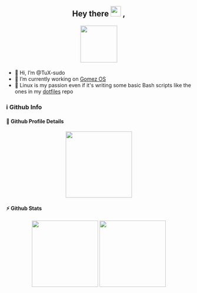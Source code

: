<h2 align="center">
    Hey there <img width="28" src="https://media.giphy.com/media/hvRJCLFzcasrR4ia7z/giphy.gif" > ,
    <h4 align='center'>
        <img height="100px" src="https://c.tenor.com/YbmQHDSJvbkAAAAC/thumbs-up-hacker.gif">
    </h4>
</h2>

- 👋 Hi, I’m @TuX-sudo
- 👷 I’m currently working on [Gomez OS](https://gomezos.tk)
- 🐧 Linux is my passion even if it's writing some basic Bash scripts like the ones in my [dotfiles](https://github.com/TuX-sudo/dotfiles) repo

<h3>
    ℹ️ Github Info
</h3>

<summary>
    <h4>🔎 Github Profile Details</h4>
</summary>
<p align="center">
    <img height="180em" src="https://github-profile-summary-cards.vercel.app/api/cards/profile-details?username=TuX-sudo&show_icons=true&locale=en&layout=compact&hide_border=true&theme=github_dark"/>
</p>

<summary>
    <h4>⚡ Github Stats</h4>
</summary>
<p align="center">
    <img height="180em" src="https://github-readme-stats.vercel.app/api?username=TuX-sudo&theme=github_dark"/>
    <img height="180em" src="https://github-readme-stats.vercel.app/api/top-langs?username=TuX-sudo&show_icons=true&locale=en&layout=compact&hide_border=true&theme=github_dark"/>
</p>
